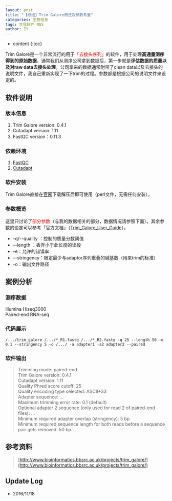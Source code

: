 ```yaml
---
layout: post
title: "【总结】Trim Galore用法及参数考量"
categories: 生物信息
tags: 生信软件 NGS
author: ZY
---
```


* content
{:toc}

Trim Galore是一个非常流行的用于<font color="red">「去接头序列」</font>的软件，用于处理**高通量测序得到的原始数据**。通常我们从测序公司拿到数据后，第一步就是**评估数据的质量以及对raw data去接头处理**。公司拿来的数据通常附带了clean data以及去接头的说明文件，我自己重新实现了一下trim的过程。参数都是根据公司的说明文件来设定的。




## 软件说明

### 版本信息
1. Trim Galore version: 0.4.1
2. Cutadapt version: 1.11
3. FastQC version：0.11.3

### 依赖环境
1. [FastQC](http://www.bioinformatics.bbsrc.ac.uk/projects/fastqc/)
2. [Cutadapt](https://pypi.python.org/pypi/cutadapt/)


### 软件安装
Trim Galore直接在[官网](http://www.bioinformatics.bbsrc.ac.uk/projects/download.html#trim_galore)下载解压后即可使用（perl文件，无需任何安装）。<br>


### 参数概览
这里只讨论了<font color="red">部分参数</font>（与我的数据相关的部分，数据情况请参照下面）。其余参数的设定可以参考「官方文档」（[Trim_Galore_User_Guide](http://www.bioinformatics.bbsrc.ac.uk/projects/trim_galore/)）。

- -q/--quality <INT>：控制的质量分数阈值
- --length <INT>：丢弃小于此长度的读段
- -e：允许的错误率
- --stringency：限定最少与adaptor序列重叠的碱基数（用来trim的标准）
- -o：输出文件路径


## 案例分析

### 测序数据
Illumina Hiseq3000 <br> 
Paired-end RNA-seq 

### 代码展示
```
/.../trim_galore /.../*_R1.fastq /.../*_R2.fastq -q 25 --length 50 -e 0.1 --stringency 5 -o /.../ -a adapter1 -a2 adapter2 --paired
```

### 软件输出
> Trimming mode: paired-end
<br>Trim Galore version: 0.4.1
<br>Cutadapt version: 1.11
<br>Quality Phred score cutoff: 25
<br>Quality encoding type selected: ASCII+33
<br>Adapter sequence: ...
<br>Maximum trimming error rate: 0.1 (default)
<br>Optional adapter 2 sequence (only used for read 2 of paired-end files): ...
<br>Minimum required adapter overlap (stringency): 5 bp
<br>Minimum required sequence length for both reads before a sequence pair gets removed: 50 bp

## 参考资料
> [http://www.bioinformatics.bbsrc.ac.uk/projects/trim_galore/](http://www.bioinformatics.bbsrc.ac.uk/projects/trim_galore/)

## Update Log
- 2016/11/18